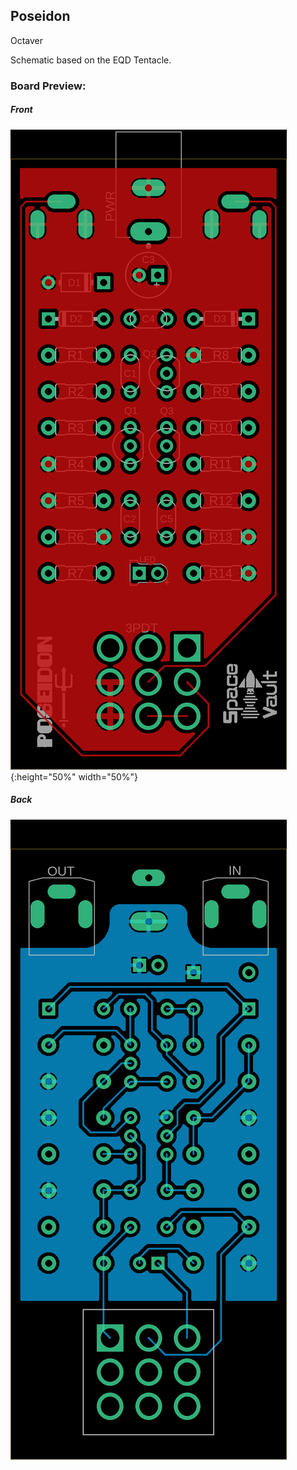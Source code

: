 ## Poseidon

Octaver

Schematic based on the EQD Tentacle.


### Board Preview: 

##### Front

![alt text](Poseidon_Front.png?raw=true){:height="50%" width="50%"}

##### Back

![alt text](Poseidon_Back.png?raw=true)
